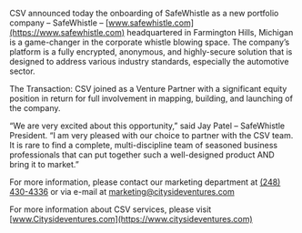 CSV announced today the onboarding of SafeWhistle as a new portfolio company – SafeWhistle –  [www.safewhistle.com](https://www.safewhistle.com) headquartered in Farmington Hills, Michigan is a game-changer in the corporate whistle blowing space.  The company’s platform is a fully encrypted, anonymous, and highly-secure solution that is designed to address various industry standards, especially the automotive sector.

The Transaction: CSV joined as a Venture Partner with a significant equity position in return for full involvement in mapping, building, and launching of the company.

“We are very excited about this opportunity,” said Jay Patel – SafeWhistle President. “I am very pleased with our choice to partner with the CSV team. It is rare to find a complete, multi-discipline team of seasoned business professionals that can put together such a well-designed product AND bring it to market.”

For more information, please contact our marketing department at [(248) 430-4336](tel:+12484304336) or via e-mail at [marketing@citysideventures.com](mailto:marketing@citysideventures.com)

For more information about CSV services, please visit [www.Citysideventures.com](https://www.citysideventures.com)